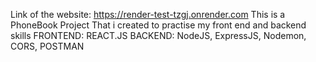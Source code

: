 Link of the website: https://render-test-tzgj.onrender.com
This is a PhoneBook Project That i created to practise my front end and backend skills
FRONTEND: REACT.JS
BACKEND: NodeJS, ExpressJS, Nodemon, CORS, POSTMAN
